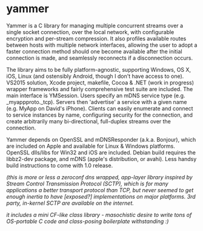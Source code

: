 # yammer

Yammer is a C library for managing multiple concurrent streams over a single socket connection, over the local network, with configurable encryption and per-stream compression. It also profiles available routes between hosts with multiple network interfaces, allowing the user to adopt a faster connection method should one become available after the initial connection is made, and seamlessly reconnects if a disconnection occurs.

The library aims to be fully platform-agnostic, supporting Windows, OS X, iOS, Linux (and ostensibly Android, though I don't have access to one). VS2015 solution, Xcode project, makefile, Cocoa & .NET (work in progress) wrapper frameworks and fairly comprehensive test suite are included. The main interface is YMSession. Users specify an mDNS service type (e.g. _myappproto._tcp). Servers then 'advertise' a service with a given name (e.g. MyApp on David's iPhone). Clients can easily enumerate and connect to service instances by name, configuring security for the connection, and create arbitrarily many bi-directional, full-duplex streams over the connection.

Yammer depends on OpenSSL and mDNSResponder (a.k.a. Bonjour), which are included on Apple and available for Linux & Windows platforms. OpenSSL dlls/libs for Win32 and iOS are included. Debian build requires the libbz2-dev package, and mDNS (apple's distribution, or avahi). Less handsy build instructions to come with 1.0 release.

_(this is more or less a zeroconf dns wrapped, app-layer library inspired by Stream Control Transmission Protocol (SCTP), which is for many applications a better transport protocol than TCP, but never seemed to get enough inertia to have [exposed?] implementations on major platforms. 3rd party, in-kernel SCTP are available on the internet._

_it includes a mini CF-like class library - masochistic desire to write tons of OS-portable C code and class-posing boilerplate withstanding :)_
